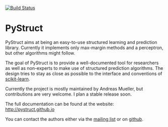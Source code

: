 [![Build Status](https://travis-ci.org/pystruct/pystruct.png)](https://travis-ci.org/pystruct/pystruct)

PyStruct
========

PyStruct aims at being an easy-to-use structured learning and prediction library.
Currently it implements only max-margin methods and a perceptron, but other algorithms
might follow.

The goal of PyStruct is to provide a well-documented tool for researchers as well as non-experts
to make use of structured prediction algorithms.
The design tries to stay as close as possible to the interface and conventions
of [scikit-learn](scikit-learn.org).

Currently the project is mostly maintained by Andreas Mueller, but contributions are very welcome.
I plan a stable release soon.

The full documentation can be found at the website:
http://pystruct.github.io

You can contact the authors either via the [mailing list](https://groups.google.com/forum/#!forum/pystruct)
or on [github](https://github.com/pystruct/pystruct).

